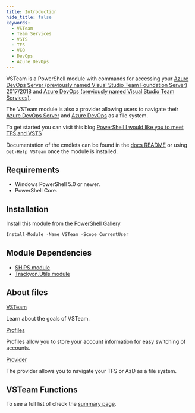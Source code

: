 ```yaml
---
title: Introduction
hide_title: false
keywords:
  - VSTeam
  - Team Services
  - VSTS
  - TFS
  - VSO
  - DevOps
  - Azure DevOps
---
```


VSTeam is a PowerShell module with commands for accessing your [Azure DevOps Server (previously named Visual Studio Team Foundation Server) 2017/2018](https://cda.ms/Bf) and [Azure DevOps (previously named Visual Studio Team Services)](https://cda.ms/Bf).

The VSTeam module is also a provider allowing users to navigate their [Azure DevOps Server](https://cda.ms/Bf) and [Azure DevOps](https://cda.ms/Bf) as a file system.

To get started you can visit this blog [PowerShell I would like you to meet TFS and VSTS](http://www.donovanbrown.com/post/PowerShell-I-would-like-you-to-meet-TFS-and-VSTS)

Documentation of the cmdlets can be found in the [docs README](https://github.com/DarqueWarrior/vsteam/blob/master/docs/readme.md) or using `Get-Help VSTeam` once the module is installed.

## Requirements

- Windows PowerShell 5.0 or newer.
- PowerShell Core.

## Installation

Install this module from the [PowerShell Gallery](https://www.powershellgallery.com/packages/VSTeam)

```powershell
Install-Module -Name VSTeam -Scope CurrentUser
```

## Module Dependencies

- [SHiPS module](https://www.powershellgallery.com/packages/SHiPS/)
- [Trackyon.Utils module](https://www.powershellgallery.com/packages/Trackyon.Utils)

## About files

[VSTeam](about/about_vsteam.help.md)

Learn about the goals of VSTeam.

[Profiles](about/about_vsteam_profiles.help.md)

Profiles allow you to store your account information for easy switching of accounts.

[Provider](about/about_vsteam_provider.help.md)

The provider allows you to navigate your TFS or AzD as a file system.

## VSTeam Functions

To see a full list of check the [summary page](commands/index.md).
